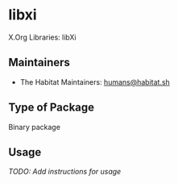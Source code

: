 # libxi

X.Org Libraries: libXi

## Maintainers

* The Habitat Maintainers: <humans@habitat.sh>

## Type of Package

Binary package

## Usage

*TODO: Add instructions for usage*

